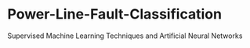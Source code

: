 # Power-Line-Fault-Classification
Supervised Machine Learning Techniques and Artificial Neural Networks
